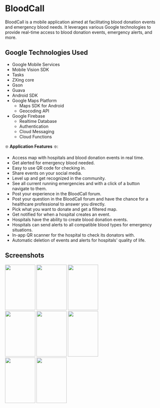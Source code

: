 # BloodCall

BloodCall is a mobile application aimed at facilitating blood donation events and emergency blood needs. It leverages various Google technologies to provide real-time access to blood donation events, emergency alerts, and more.

## Google Technologies Used
- Google Mobile Services
- Mobile Vision SDK
- Tasks
- ZXing core
- Gson
- Guava
- Android SDK
- Google Maps Platform
  - Maps SDK for Android
  - Geocoding API
- Google Firebase
  - Realtime Database
  - Authentication
  - Cloud Messaging
  - Cloud Functions

❇️ **Application Features** ❇️:

- Access map with hospitals and blood donation events in real time.
- Get alerted for emergency blood needed.
- Easy to use QR code for checking in.
- Share events on your social media.
- Level up and get recognized in the community.
- See all current running emergencies and with a click of a button navigate to them.
- Post your experience in the BloodCall forum.
- Post your question in the BloodCall forum and have the chance for a healthcare professional to answer you directly.
- Pick what you want to donate and get a filtered map.
- Get notified for when a hospital creates an event.
- Hospitals have the ability to create blood donation events.
- Hospitals can send alerts to all compatible blood types for emergency situations.
- In-app QR scanner for the hospital to check its donators with.
- Automatic deletion of events and alerts for hospitals' quality of life.

## Screenshots

<div>
  <img src="https://github.com/DhruvkumarMashru/BloodCall/assets/104681256/7802416b-2f2c-45ff-9471-4afc777a64c3" width="100" height="150"/>
  <img src="https://github.com/DhruvkumarMashru/BloodCall/assets/104681256/acb65639-37d3-4505-a57c-fb8fc03bb3c5" width="100" height="150"/>
  <img src="https://github.com/DhruvkumarMashru/BloodCall/assets/104681256/4b45cdfe-2f0b-4fe7-8f1d-50034c55fd5c" width="100" height="150"/>
</div>

<div>
  <img src="https://github.com/DhruvkumarMashru/BloodCall/assets/104681256/e93026af-77f6-4710-848e-7b1d08d550f2" width="100" height="150"/>
  <img src="https://github.com/DhruvkumarMashru/BloodCall/assets/104681256/9750c689-65e4-4e5b-af67-79e4c936b37b" width="100" height="150"/>
  <img src="https://github.com/DhruvkumarMashru/BloodCall/assets/104681256/20ea334b-7535-4896-965c-8634300ca756" width="100" height="150"/>
</div>

<div>
  <img src="https://github.com/DhruvkumarMashru/BloodCall/assets/104681256/9773bc1e-4be5-4534-9fde-953336452bb6" width="100" height="150"/>
  <img src="https://github.com/DhruvkumarMashru/BloodCall/assets/104681256/cc26cd9c-fa29-4bb3-984b-03417a5be08a" width="100" height="150"/>
</div>
